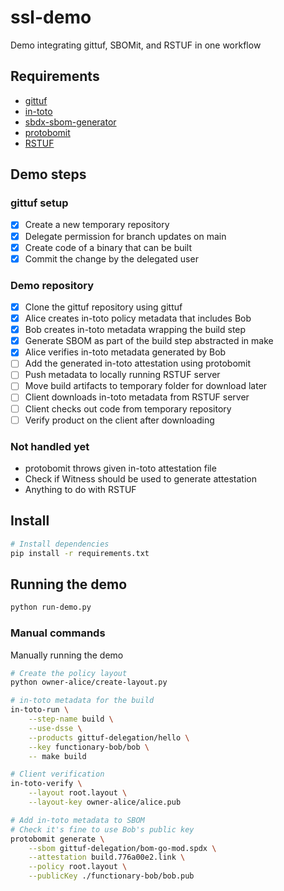 # ssl-demo

Demo integrating gittuf, SBOMit, and RSTUF in one workflow

## Requirements

- [gittuf](https://github.com/gittuf/gittuf)
- [in-toto](https://github.com/in-toto/in-toto)
- [sbdx-sbom-generator](https://github.com/opensbom-generator/spdx-sbom-generator)
- [protobomit](https://github.com/SBOMit/protobomit)
- [RSTUF](https://github.com/repository-service-tuf/repository-service-tuf)

## Demo steps

### gittuf setup

- [x] Create a new temporary repository
- [x] Delegate permission for branch updates on main
- [x] Create code of a binary that can be built
- [x] Commit the change by the delegated user

### Demo repository

- [x] Clone the gittuf repository using gittuf
- [x] Alice creates in-toto policy metadata that includes Bob
- [x] Bob creates in-toto metadata wrapping the build step
- [x] Generate SBOM as part of the build step abstracted in make
- [x] Alice verifies in-toto metadata generated by Bob
- [ ] Add the generated in-toto attestation using protobomit
- [ ] Push metadata to locally running RSTUF server
- [ ] Move build artifacts to temporary folder for download later
- [ ] Client downloads in-toto metadata from RSTUF server
- [ ] Client checks out code from temporary repository
- [ ] Verify product on the client after downloading

### Not handled yet

- protobomit throws given in-toto attestation file
- Check if Witness should be used to generate attestation
- Anything to do with RSTUF

## Install

``` sh
# Install dependencies
pip install -r requirements.txt
```

## Running the demo

``` sh
python run-demo.py
```

### Manual commands

Manually running the demo

``` sh
# Create the policy layout
python owner-alice/create-layout.py

# in-toto metadata for the build
in-toto-run \
    --step-name build \
    --use-dsse \
    --products gittuf-delegation/hello \
    --key functionary-bob/bob \
    -- make build

# Client verification
in-toto-verify \
    --layout root.layout \
    --layout-key owner-alice/alice.pub

# Add in-toto metadata to SBOM
# Check it's fine to use Bob's public key
protobomit generate \
    --sbom gittuf-delegation/bom-go-mod.spdx \
    --attestation build.776a00e2.link \
    --policy root.layout \
    --publicKey ./functionary-bob/bob.pub
```

